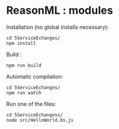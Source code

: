 # ReasonML : modules

Installation (no global installs necessary):

```text
cd 5ServiceEchanges/
npm install
```

Build : 

```text
npm run build
```

Automatic compilation:

```text
cd 5ServiceEchanges/
npm run watch
```

Run one of the files:

```text
cd 5ServiceEchangess/
node src/HelloWorld.bs.js
```
